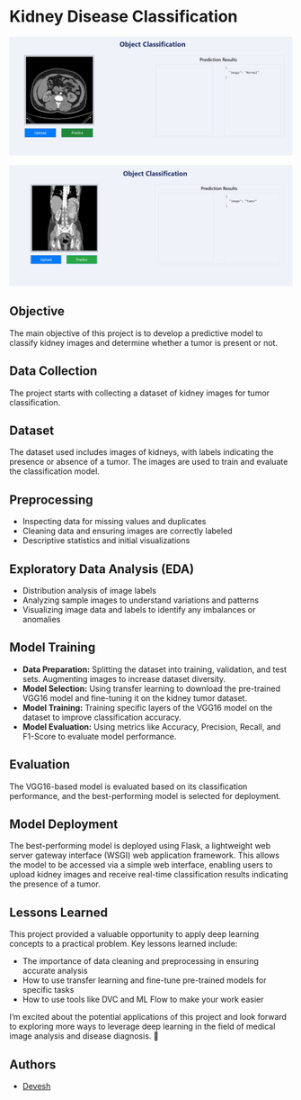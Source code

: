 # Kidney Disease Classification
![](https://github.com/Devesh061102/10-Kidney-Disease-Classification-DL/blob/main/Screenshots/Screenshot%202024-06-15%20104908.jpg?raw=true)

![](https://github.com/Devesh061102/10-Kidney-Disease-Classification-DL/blob/main/Screenshots/Screenshot%202024-06-15%20105020.jpg?raw=true)

## Objective
The main objective of this project is to develop a predictive model to classify kidney images and determine whether a tumor is present or not.

## Data Collection
The project starts with collecting a dataset of kidney images for tumor classification.

## Dataset
The dataset used includes images of kidneys, with labels indicating the presence or absence of a tumor. The images are used to train and evaluate the classification model.

## Preprocessing
- Inspecting data for missing values and duplicates
- Cleaning data and ensuring images are correctly labeled
- Descriptive statistics and initial visualizations

## Exploratory Data Analysis (EDA)
- Distribution analysis of image labels
- Analyzing sample images to understand variations and patterns
- Visualizing image data and labels to identify any imbalances or anomalies

## Model Training
- **Data Preparation:** Splitting the dataset into training, validation, and test sets. Augmenting images to increase dataset diversity.
- **Model Selection:** Using transfer learning to download the pre-trained VGG16 model and fine-tuning it on the kidney tumor dataset.
- **Model Training:** Training specific layers of the VGG16 model on the dataset to improve classification accuracy.
- **Model Evaluation:** Using metrics like Accuracy, Precision, Recall, and F1-Score to evaluate model performance.

## Evaluation
The VGG16-based model is evaluated based on its classification performance, and the best-performing model is selected for deployment.

## Model Deployment
The best-performing model is deployed using Flask, a lightweight web server gateway interface (WSGI) web application framework. This allows the model to be accessed via a simple web interface, enabling users to upload kidney images and receive real-time classification results indicating the presence of a tumor.

## Lessons Learned
This project provided a valuable opportunity to apply deep learning concepts to a practical problem. Key lessons learned include:
- The importance of data cleaning and preprocessing in ensuring accurate analysis
- How to use transfer learning and fine-tune pre-trained models for specific tasks
- How to use tools like DVC and ML Flow to make your work easier 

I’m excited about the potential applications of this project and look forward to exploring more ways to leverage deep learning in the field of medical image analysis and disease diagnosis. 🏥

## Authors
- [Devesh](https://github.com/Devesh061102)